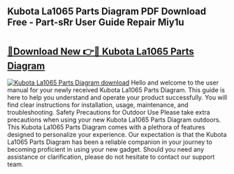 ## Kubota La1065 Parts Diagram PDF Download Free - Part-sRr User Guide Repair Miy1u

# <h2><a href="http://dfo7st.blite.top/?on=Kubota+La1065+Parts+Diagram">🔗Download New 👉🔴 Kubota La1065 Parts Diagram</a></h2>

[![Kubota La1065 Parts Diagram download](https://i.imgur.com/lujVjoI.png)](http://dfo7st.blite.top/?on=Kubota+La1065+Parts+Diagram)
Hello and welcome to the user manual for your newly received Kubota La1065 Parts Diagram. This guide is here to help you understand and operate your product successfully. You will find clear instructions for installation, usage, maintenance, and troubleshooting. Safety Precautions for Outdoor Use Please take extra precautions when using your new Kubota La1065 Parts Diagram outdoors. This Kubota La1065 Parts Diagram comes with a plethora of features designed to personalize your experience. Our expectation is that the Kubota La1065 Parts Diagram has been a reliable companion in your journey to becoming proficient in using your new gadget. Should you need any assistance or clarification, please do not hesitate to contact our support team.
